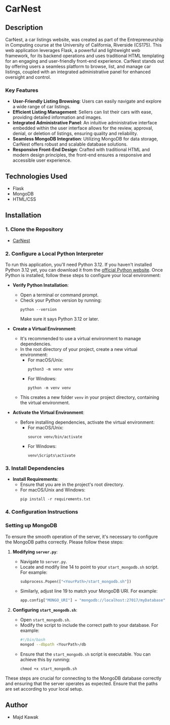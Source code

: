 # CarNest

## Description
CarNest, a car listings website, was created as part of the Entrepreneurship in Computing course at the University of California, Riverside (CS175). This web application leverages Flask, a powerful and lightweight web framework, for its backend operations and uses traditional HTML templating for an engaging and user-friendly front-end experience. CarNest stands out by offering users a seamless platform to browse, list, and manage car listings, coupled with an integrated administrative panel for enhanced oversight and control.

### Key Features

- **User-Friendly Listing Browsing**: Users can easily navigate and explore a wide range of car listings.
- **Efficient Listing Management**: Sellers can list their cars with ease, providing detailed information and images.
- **Integrated Administrative Panel**: An intuitive administrative interface embedded within the user interface allows for the review, approval, denial, or deletion of listings, ensuring quality and reliability.
- **Seamless MongoDB Integration**: Utilizing MongoDB for data storage, CarNest offers robust and scalable database solutions.
- **Responsive Front-End Design**: Crafted with traditional HTML and modern design principles, the front-end ensures a responsive and accessible user experience.

## Technologies Used
- Flask
- MongoDB
- HTML/CSS

## Installation
### 1. Clone the Repository

- [CarNest](https://github.com/mkawak/CarNest.git)

### 2. Configure a Local Python Interpreter

To run this application, you'll need Python 3.12. If you haven't installed Python 3.12 yet, you can download it from the [official Python website](https://www.python.org/downloads/). Once Python is installed, follow these steps to configure your local environment:

- **Verify Python Installation**:
  - Open a terminal or command prompt.
  - Check your Python version by running:
    ```
    python --version
    ```
    Make sure it says Python 3.12 or later.

- **Create a Virtual Environment**:
  - It's recommended to use a virtual environment to manage dependencies.
  - In the root directory of your project, create a new virtual environment:
    - For macOS/Unix:
      ```
      python3 -m venv venv
      ```
    - For Windows:
      ```
      python -m venv venv
      ```
  - This creates a new folder `venv` in your project directory, containing the virtual environment.

- **Activate the Virtual Environment**:
  - Before installing dependencies, activate the virtual environment:
    - For macOS/Unix:
      ```
      source venv/bin/activate
      ```
    - For Windows:
      ```
      venv\Scripts\activate
      ```

### 3. Install Dependencies

- **Install Requirements**:
  - Ensure that you are in the project's root directory.
  - For macOS/Unix and Windows:
    ```
    pip install -r requirements.txt
    ```
    
### 4. Configuration Instructions

### Setting up MongoDB

To ensure the smooth operation of the server, it's necessary to configure the MongoDB paths correctly. Please follow these steps:

1. **Modifying `server.py`**:
   - Navigate to `server.py`.
   - Locate and modify line 14 to point to your `start_mongodb.sh` script. 
     For example:
     ```python
     subprocess.Popen(["<YourPath>/start_mongodb.sh"])
     ```
   - Similarly, adjust line 19 to match your MongoDB URI.
     For example:
     ```python
     app.config["MONGO_URI"] = "mongodb://localhost:27017/myDatabase"
     ```

2. **Configuring `start_mongodb.sh`**:
   - Open `start_mongodb.sh`.
   - Modify the script to include the correct path to your database.
     For example:
     ```bash
     #!/bin/bash
     mongod --dbpath <YourPath>/db
     ```
   - Ensure that the `start_mongodb.sh` script is executable. You can achieve this by running:
     ```
     chmod +x start_mongodb.sh
     ```

These steps are crucial for connecting to the MongoDB database correctly and ensuring that the server operates as expected. Ensure that the paths are set according to your local setup.



## Author
- Majd Kawak
